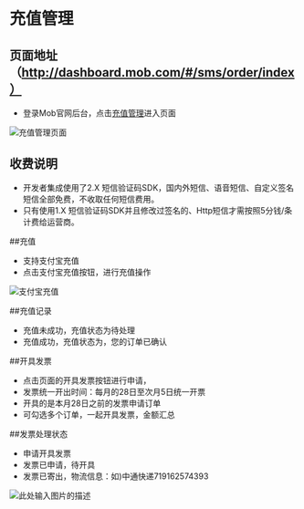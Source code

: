 # 充值管理

## 页面地址（http://dashboard.mob.com/#/sms/order/index）
 - 登录Mob官网后台，点击[充值管理][1]进入页面
 
 ![充值管理页面][2]

## 收费说明
- 开发者集成使用了2.X 短信验证码SDK，国内外短信、语音短信、自定义签名短信全部免费，不收取任何短信费用。
- 只有使用1.X 短信验证码SDK并且修改过签名的、Http短信才需按照5分钱/条计费给运营商。

##充值
- 支持支付宝充值
- 点击支付宝充值按钮，进行充值操作

![支付宝充值][3]

##充值记录
- 充值未成功，充值状态为待处理
- 充值成功，充值状态为，您的订单已确认

##开具发票
- 点击页面的开具发票按钮进行申请，
- 发票统一开出时间：每月的28日至次月5日统一开票
- 开具的是本月28日之前的发票申请订单
- 可勾选多个订单，一起开具发票，金额汇总

##发票处理状态
- 申请开具发票
- 发票已申请，待开具
- 发票已寄出，物流信息：如)中通快递719162574393

![此处输入图片的描述][4]

  [1]: http://dashboard.mob.com/#/sms/order/index
  [2]: http://wiki.mob.com/md/images/sms-order-1.png
  [3]: http://wiki.mob.com/md/images/sms-order-1.png
  [4]: http://wiki.mob.com/md/images/sms-order-3.png
